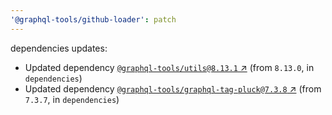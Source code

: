 ```yaml
---
'@graphql-tools/github-loader': patch
---
```

dependencies updates:
  - Updated dependency [`@graphql-tools/utils@8.13.1` ↗︎](https://www.npmjs.com/package/@graphql-tools/utils/v/8.13.1) (from `8.13.0`, in `dependencies`)
  - Updated dependency [`@graphql-tools/graphql-tag-pluck@7.3.8` ↗︎](https://www.npmjs.com/package/@graphql-tools/graphql-tag-pluck/v/7.3.8) (from `7.3.7`, in `dependencies`)
